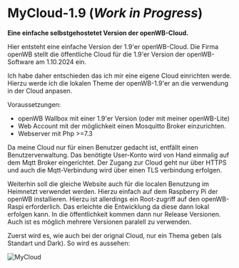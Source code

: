 # MyCloud-1.9  (***Work in Progress***)
**Eine einfache selbstgehostetet Version der openWB-Cloud.**


Hier entsteht eine einfache Version der 1.9'er openWB-Cloud.
Die Firma openWB stellt die öffentliche Cloud für die 1.9'er Version
der openWB-Software am 1.10.2024 ein.

Ich habe daher entschieden das ich mir eine eigene Cloud einrichten werde.
Hierzu werde ich die lokalen Theme der openWB-1.9'er an die verwendung in der Cloud anpasen.

Voraussetzungen:
- openWB Wallbox mit einer 1.9'er Version (oder mit meiner openWB-Lite)
- Web Account mit der möglichkeit einen Mosquitto Broker einzurichten.
- Webserver mit Php >=7.3

Da meine Cloud nur für einen Benutzer gedacht ist, entfällt einen Benutzerverwaltung.
Das benötigte User-Konto wird von Hand einmalig auf dem Mqtt Broker eingerichtet.
Der Zugang zur Cloud geht nur über HTTPS und auch die Mqtt-Verbindung wird über einen 
TLS verbindung erfolgen.

Weiterhin soll die gleiche Website auch für die  localen Benutzung im Heimnetzt verwendet werden.
Hierzu einfach auf dem Raspberry Pi der openWB installieren. Hierzu ist allerdings ein Root-zugriff
auf den openWB-Raspi erforderlich.
Das erleichte die Entwicklung da diese dann lokal erfolgen kann. In die öffentlichkeit kommen dann nur
Release Versionen.  Auch ist es möglich mehrere Versionen paralell zu verwenden.

Zuerst wird es, wie auch bei der orignal Cloud, nur ein Thema geben (als Standart und Dark).
So wird es aussehen:

![MyCloud](https://github.com/hhoefling/MyCloud-1.9/assets/89247538/0fe8a1da-4487-4aa0-aed3-59ff53dc73d5)
